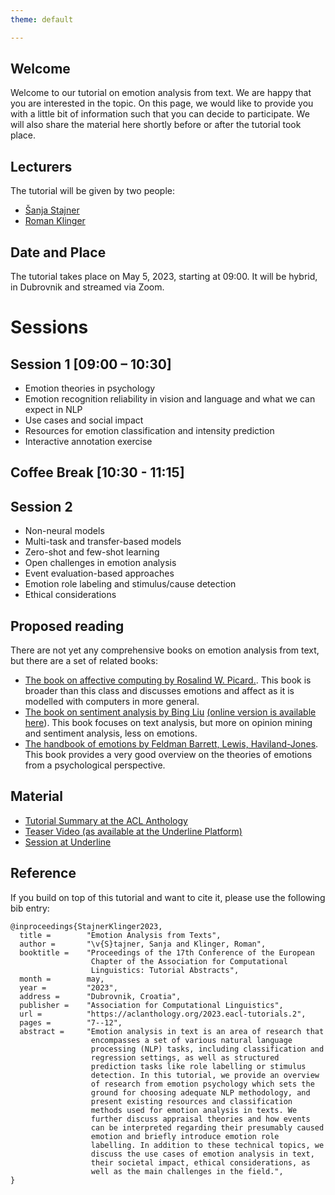```yaml
---
theme: default

---
```


## Welcome

Welcome to our tutorial on emotion analysis from text. We are happy that you are interested in the topic. On this page, we would like to provide you with a little bit of information such that you can decide to participate. We will also share the material here shortly before or after the tutorial took place.

## Lecturers

The tutorial will be given by two people:

* [Šanja Stajner](https://stajnersanja.wixsite.com/sanja)
* [Roman Klinger](https://www.romanklinger.de/)

## Date and Place

The tutorial takes place on May 5, 2023, starting at 09:00. It will be hybrid, in Dubrovnik and streamed via Zoom.

# Sessions

## Session 1 [09:00 – 10:30]

* Emotion theories in psychology
* Emotion recognition reliability in vision and language and what we can expect in NLP
* Use cases and social impact
* Resources for emotion classification and intensity prediction
* Interactive annotation exercise

## Coffee Break [10:30 - 11:15]

## Session 2

* Non-neural models
* Multi-task and transfer-based models
* Zero-shot and few-shot learning
* Open challenges in emotion analysis
* Event evaluation-based approaches
* Emotion role labeling and stimulus/cause detection
* Ethical considerations

## Proposed reading

There are not yet any comprehensive books on emotion analysis from text, but there are a set of related books:

* [The book on affective computing by Rosalind W. Picard.](https://mitpress.mit.edu/books/affective-computing). This book is broader than this class and discusses emotions and affect as it is modelled with computers in more general.
* [The book on sentiment analysis by Bing Liu](https://doi.org/10.1017/CBO9781139084789) [(online version is available here](https://www.cs.uic.edu/~liub/FBS/SentimentAnalysis-and-OpinionMining.pdf)). This book focuses on text analysis, but more on opinion mining and sentiment analysis, less on emotions.
* [The handbook of emotions by Feldman Barrett, Lewis, Haviland-Jones](https://www.guilford.com/books/Handbook-of-Emotions/Barrett-Lewis-Haviland-Jones/9781462536368/editors). This book provides a very good overview on the theories of emotions from a psychological perspective.

## Material

* [Tutorial Summary at the ACL Anthology](https://aclanthology.org/2023.eacl-tutorials.2)
* [Teaser Video (as available at the Underline Platform)](https://www.romanklinger.de/EmotionAnalysis-EACL-Tutorial-Teaser.mp4)
* [Session at Underline](https://underline.io/events/383/sessions?eventSessionId=14843)

## Reference

If you build on top of this tutorial and want to cite it, please use the following bib entry:

```
@inproceedings{StajnerKlinger2023,
  title =        "Emotion Analysis from Texts",
  author =       "\v{S}tajner, Sanja and Klinger, Roman",
  booktitle =    "Proceedings of the 17th Conference of the European
                  Chapter of the Association for Computational
                  Linguistics: Tutorial Abstracts",
  month =        may,
  year =         "2023",
  address =      "Dubrovnik, Croatia",
  publisher =    "Association for Computational Linguistics",
  url =          "https://aclanthology.org/2023.eacl-tutorials.2",
  pages =        "7--12",
  abstract =     "Emotion analysis in text is an area of research that
                  encompasses a set of various natural language
                  processing (NLP) tasks, including classification and
                  regression settings, as well as structured
                  prediction tasks like role labelling or stimulus
                  detection. In this tutorial, we provide an overview
                  of research from emotion psychology which sets the
                  ground for choosing adequate NLP methodology, and
                  present existing resources and classification
                  methods used for emotion analysis in texts. We
                  further discuss appraisal theories and how events
                  can be interpreted regarding their presumably caused
                  emotion and briefly introduce emotion role
                  labelling. In addition to these technical topics, we
                  discuss the use cases of emotion analysis in text,
                  their societal impact, ethical considerations, as
                  well as the main challenges in the field.",
}
```
